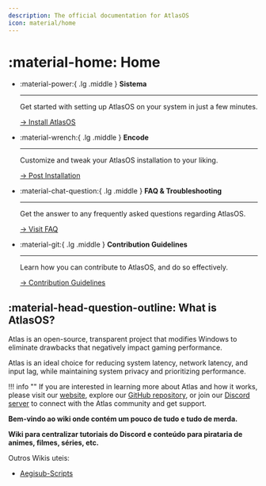 ```yaml
---
description: The official documentation for AtlasOS
icon: material/home
---
```


# :material-home: Home

<div class="grid cards" markdown>

-   :material-power:{ .lg .middle } __Sistema__

    ---

    Get started with setting up AtlasOS on your system in just a few minutes.

    [-> Install AtlasOS](Sistema/MAS)

-   :material-wrench:{ .lg .middle } __Encode__

    ---

    Customize and tweak your AtlasOS installation to your liking.

    [-> Post Installation](getting-started/post-installation/atlas-folder/general-configuration.md)

-   :material-chat-question:{ .lg .middle } __FAQ & Troubleshooting__

    ---

    Get the answer to any frequently asked questions regarding AtlasOS.

    [-> Visit FAQ](faq-and-troubleshooting/removed-features.md)

-   :material-git:{ .lg .middle } __Contribution Guidelines__

    ---

    Learn how you can contribute to AtlasOS, and do so effectively.

    [-> Contribution Guidelines](contributions.md)

</div>

## :material-head-question-outline: What is AtlasOS?

Atlas is an open-source, transparent project that modifies Windows to eliminate drawbacks that negatively impact gaming performance.

Atlas is an ideal choice for reducing system latency, network latency, and input lag, while maintaining system privacy and prioritizing performance.

!!! info ""
    If you are interested in learning more about Atlas and how it works, please visit our [website](https://atlasos.net/), explore our [GitHub repository](https://github.com/Atlas-OS/Atlas), or join our [Discord server](https://discord.atlasos.net/) to connect with the Atlas community and get support.

**Bem-vindo ao wiki onde contém um pouco de tudo e tudo de merda.**

**Wiki para centralizar tutoriais do Discord e conteúdo para pirataria de animes, filmes, séries, etc.**

Outros Wikis uteis:

- [Aegisub-Scripts](https://phoscity.github.io/Aegisub-Scripts/)